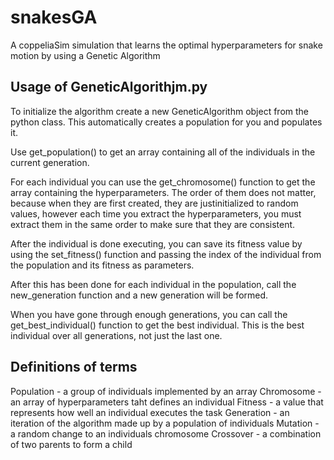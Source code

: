# snakesGA
A coppeliaSim simulation that learns the optimal hyperparameters for snake motion by using a Genetic Algorithm

## Usage of GeneticAlgorithjm.py
To initialize the algorithm create a new GeneticAlgorithm object from the python class. This automatically creates a population for you and populates it.

Use get_population() to get an array containing all of the individuals in the current generation.

For each individual you can use the get_chromosome() function to get the array containing the hyperparameters. The order of them does not matter, because when they are first created, they are justinitialized to random values, however each time you extract the hyperparameters, you must extract them in the same order to make sure that they are consistent.

After the individual is done executing, you can save its fitness value by using the set_fitness() function and passing the index of the individual from the population and its fitness as parameters.

After this has been done for each individual in the population, call the new_generation function and a new generation will be formed. 

When you have gone through enough generations, you can call the get_best_individual() function to get the best individual. This is the best individual over all generations, not just the last one.

## Definitions of terms

Population - a group of individuals implemented by an array
Chromosome - an array of hyperparameters taht defines an individual
Fitness - a value that represents how well an individual executes the task
Generation - an iteration of the algorithm made up by a population of individuals
Mutation - a random change to an individuals chromosome
Crossover - a combination of two parents to form a child
